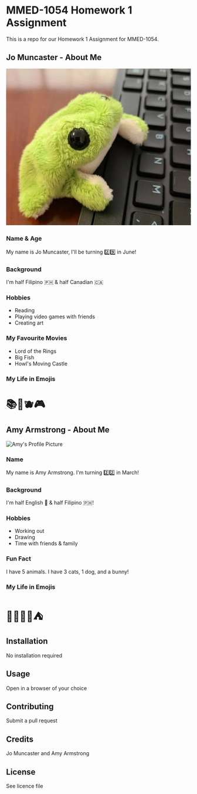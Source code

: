 # MMED-1054 Homework 1 Assignment
This is a repo for our Homework 1 Assignment for MMED-1054.

## Jo Muncaster - About Me
![Frog Profile Picture](images/frogpfp.jpg)

### Name & Age
My name is Jo Muncaster, I'll be turning 2️⃣9️⃣ in June!

### Background
I'm half Filipino 🇵🇭 & half Canadian 🇨🇦

### Hobbies
- Reading 
- Playing video games with friends
- Creating art

### My Favourite Movies
- Lord of the Rings
- Big Fish
- Howl's Moving Castle

### My Life in Emojis
# 📚🌱🫐🎮

## Amy Armstrong - About Me
![Amy's Profile Picture](images/aboutmephoto.png)

### Name
My name is Amy Armstrong. I'm turning 2️⃣2️⃣ in March!

### Background
I'm half English 🏴󠁧󠁢󠁥󠁮󠁧󠁿 & half Filipino 🇵🇭!

### Hobbies
- Working out
- Drawing
- Time with friends & family

### Fun Fact
I have 5 animals. I have 3 cats, 1 dog, and a bunny!

### My Life in Emojis
# 🏋️‍♀️🎨🍻⛺️

## Installation
No installation required

## Usage
Open in a browser of your choice

## Contributing
Submit a pull request

## Credits
Jo Muncaster and Amy Armstrong

## License
See licence file